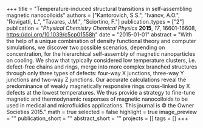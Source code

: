 +++
title = "Temperature-induced structural transitions in self-assembling magnetic nanocolloids"
authors = ["Kantorovich, S.S.", "Ivanov, A.O.", "Rovigatti, L.", "Tavares, J.M.", "Sciortino, F."]
publication_types = ["2"]
publication = "*Physical Chemistry Chemical Physics* **2015**, *17*, 16601-16608, https://doi.org/10.1039/c5cp01558h"
date = "2015-01-01"
abstract = "With the help of a unique combination of density functional theory and computer simulations, we discover two possible scenarios, depending on concentration, for the hierarchical self-assembly of magnetic nanoparticles on cooling. We show that typically considered low temperature clusters, i.e. defect-free chains and rings, merge into more complex branched structures through only three types of defects: four-way X junctions, three-way Y junctions and two-way Z junctions. Our accurate calculations reveal the predominance of weakly magnetically responsive rings cross-linked by X defects at the lowest temperatures. We thus provide a strategy to fine-tune magnetic and thermodynamic responses of magnetic nanocolloids to be used in medical and microfluidics applications. This journal is © the Owner Societies 2015."
math = true
selected = false
highlight = true
image_preview = ""
publication_short = ""
abstract_short = ""
projects = []
tags = []
+++
